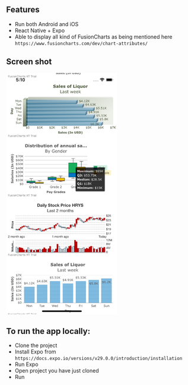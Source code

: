 ## Features
 - Run both Android and iOS
 - React Native + Expo
 - Able to display all kind of FusionCharts as being mentioned here `https://www.fusioncharts.com/dev/chart-attributes/`

## Screen shot
 <img src="https://github.com/hung-nb/react-native-fusioncharts/blob/master/Simulator%20Screen%20Shot%20-%20iPhone%20X%20-%202018-08-09%20at%2005.10.21.png" width="300"/>

## To run the app locally:
 - Clone the project
 - Install Expo from `https://docs.expo.io/versions/v29.0.0/introduction/installation`
 - Run Expo
 - Open project you have just cloned
 - Run

